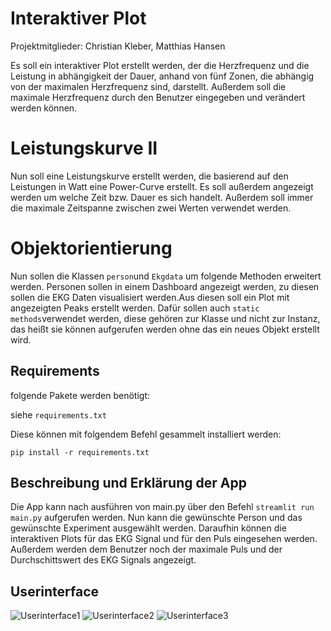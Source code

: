 # Interaktiver Plot
Projektmitglieder: Christian Kleber, Matthias Hansen

Es soll ein interaktiver Plot erstellt werden, der die Herzfrequenz und die Leistung in abhängigkeit der Dauer, anhand von fünf Zonen, die abhängig von der maximalen Herzfrequenz sind, darstellt. Außerdem soll die maximale Herzfrequenz durch den Benutzer eingegeben und verändert werden können.

# Leistungskurve II
Nun soll eine Leistungskurve erstellt werden, die basierend auf den Leistungen in Watt eine Power-Curve erstellt. Es soll außerdem angezeigt werden um welche Zeit bzw. Dauer es sich handelt. Außerdem soll immer die maximale Zeitspanne zwischen zwei Werten verwendet werden.

# Objektorientierung
Nun sollen die Klassen ```person```und ```Ekgdata``` um folgende Methoden erweitert werden. Personen sollen in einem Dashboard angezeigt werden, zu diesen sollen die EKG Daten visualisiert werden.Aus diesen soll ein Plot mit angezeigten Peaks erstellt werden. Dafür sollen auch ```static methods```verwendet werden, diese gehören zur Klasse und nicht zur Instanz, das heißt sie können aufgerufen werden ohne das ein neues Objekt erstellt wird. 


## Requirements
folgende Pakete werden benötigt:

siehe ```requirements.txt```

Diese können mit folgendem Befehl gesammelt installiert werden:

```pip install -r requirements.txt```

## Beschreibung und Erklärung der App
Die App kann nach ausführen von main.py über den Befehl ```streamlit run main.py``` aufgerufen werden. Nun kann die gewünschte Person und das gewünschte Experiment ausgewählt werden. Daraufhin können die interaktiven Plots für das EKG Signal und für den Puls eingesehen werden. Außerdem werden dem Benutzer noch der maximale Puls und der Durchschittswert des EKG Signals angezeigt.
## Userinterface
![Userinterface1](data/pictures/Screenshot_1.png)
![Userinterface2](data/pictures/Screenshot_2.png)
![Userinterface3](data/pictures/Screenshot_3.png)








